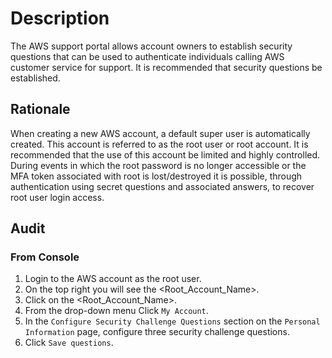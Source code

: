 # Description

The AWS support portal allows account owners to establish security questions that can be used to authenticate individuals calling AWS customer service for support. It is recommended that security questions be established.

## Rationale

When creating a new AWS account, a default super user is automatically created. This account is referred to as the root user or root account. It is recommended that the use of this account be limited and highly controlled. During events in which the root password is no longer accessible or the MFA token associated with root is lost/destroyed it is possible, through authentication using secret questions and associated answers, to recover root user login access.

## Audit

### From Console

1. Login to the AWS account as the root user.
2. On the top right you will see the <Root_Account_Name>.
3. Click on the <Root_Account_Name>.
4. From the drop-down menu Click `My Account`.
5. In the `Configure Security Challenge Questions` section on the `Personal Information` page, configure three security challenge questions.
6. Click `Save questions`.
